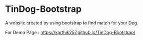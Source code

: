 # TinDog-Bootstrap
A website created by using bootstrap to find match for your Dog.

For Demo Page : https://karthik257.github.io/TinDog-Bootstrap/
